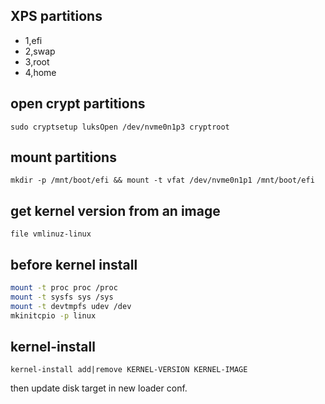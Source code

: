 ## XPS partitions

* 1,efi
* 2,swap
* 3,root
* 4,home

## open crypt partitions

`sudo cryptsetup luksOpen /dev/nvme0n1p3 cryptroot`

## mount partitions

`mkdir -p /mnt/boot/efi && mount -t vfat /dev/nvme0n1p1 /mnt/boot/efi`

## get kernel version from an image

`file vmlinuz-linux`

## before kernel install

```bash
mount -t proc proc /proc
mount -t sysfs sys /sys
mount -t devtmpfs udev /dev
mkinitcpio -p linux
```

## kernel-install

`kernel-install add|remove KERNEL-VERSION KERNEL-IMAGE`

then update disk target in new loader conf.